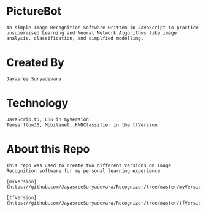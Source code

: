 # PictureBot
	An simple Image Recognition Software written in JavaScript to practice unsupervised Learning and Neural Network Algorithms like image analysis, classification, and simplfied modelling.

# Created By
	Jayasree Suryadevara

# Technology
	JavaScrip,t5, CSS in myVersion
	TenserflowJS, Mobilenet, KNNClassifier in the tfVersion
	
# About this Repo
	This repo was used to create two different versions on Image Recognition software for my personal learning experience
	
  	[myVersion](https://github.com/JayasreeSuryadevara/Recognizer/tree/master/myVersion) 
	
	[tfVersion](https://github.com/JayasreeSuryadevara/Recognizer/tree/master/tfVersion) 
